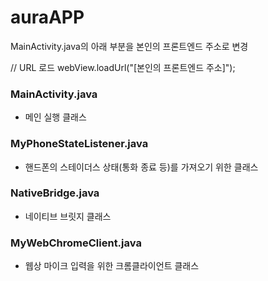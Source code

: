 # auraAPP

MainActivity.java의 아래 부분을 본인의 프론트엔드 주소로 변경

// URL 로드
webView.loadUrl("[본인의 프론트엔드 주소]");

### MainActivity.java

- 메인 실행 클래스

### MyPhoneStateListener.java

- 핸드폰의 스테이더스 상태(통화 종료 등)를 가져오기 위한 클래스

### NativeBridge.java

- 네이티브 브릿지 클래스

### MyWebChromeClient.java

- 웹상 마이크 입력을 위한 크롬클라이언트 클래스

